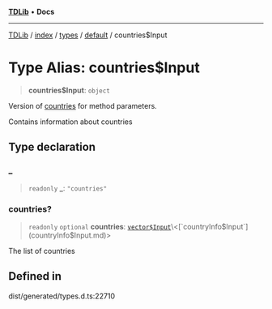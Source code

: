 [**TDLib**](../../../../../../README.md) • **Docs**

***

[TDLib](../../../../../../modules.md) / [index](../../../../../README.md) / [types](../../../README.md) / [default](../README.md) / countries$Input

# Type Alias: countries$Input

> **countries$Input**: `object`

Version of [countries](countries.md) for method parameters.

Contains information about countries

## Type declaration

### \_

> `readonly` **\_**: `"countries"`

### countries?

> `readonly` `optional` **countries**: [`vector$Input`](vector$Input.md)\<[`countryInfo$Input`](countryInfo$Input.md)\>

The list of countries

## Defined in

dist/generated/types.d.ts:22710
